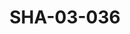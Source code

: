 ---
pid: SHA-03-036
title: SHA-03-036
language: en
original_label: 
rights: Sharhabil Ahmed
location_of_original: Sharhabil Ahmed
photographer_or_studio: 
scanned_from: photograph 16.7 by 21.6
_date: '1965'
location: Tunisia, Tunis
description: Group of artists in the Eid al Marjan festival among them Muhammad Ahmed
  'Awad Musa Muhammad Ibrahim Hassan Saroji Kamil Hussain al 'Aziz al Kabli Sharhabil
  Ahmed al Taj Muhammad (Director of the radio) 'Ali Shomo Osman Hussain and Rabih
  Hassan
additional_notes: 
permission_display: 'yes'
on_server: 'yes'
on_website: 'yes'
permalink: /photopages/en/SHA-03-036.html
layout: photo-page
---